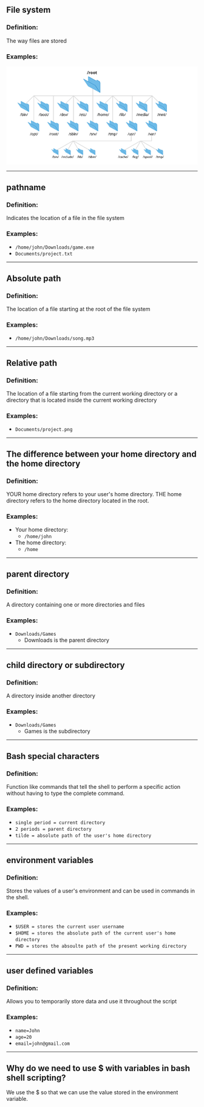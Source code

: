 ## File system
### Definition:
The way files are stored

### Examples:
![files_system](linux_file_system.png)

<hr>

## pathname
### Definition:
Indicates the location of a file in the file system

### Examples:
* `/home/john/Downloads/game.exe`
* `Documents/project.txt`

<hr>

## Absolute path
### Definition:
The location of a file starting at the root of the file system

### Examples:
* `/home/john/Downloads/song.mp3`

<hr>

## Relative path
### Definition:
The location of a file starting from the current working directory or a directory that is located inside the current working directory

### Examples:
* `Documents/project.png`

<hr>

## The difference between your home directory and the home directory
### Definition:
YOUR home directory refers to your user's home directory. THE home directory refers to the home directory located in the root.

### Examples:
* Your home directory: 
  * `/home/john`
* The home directory:
  * `/home`

<hr>

## parent directory
### Definition:
A directory containing one or more directories and files

### Examples:
* `Downloads/Games`
  * Downloads is the parent directory

<hr>

## child directory or subdirectory
### Definition: 
A directory inside another directory

### Examples:
* `Downloads/Games`
  * Games is the subdirectory

<hr>

## Bash special characters
### Definition:
Function like commands that tell the shell to perform a specific action without having to type the complete command.

### Examples:
* `single period = current directory`
* `2 periods = parent directory`
* `tilde = absolute path of the user's home directory`

<hr>

## environment variables
### Definition:
Stores the values of a user's environment and can be used in commands in the shell.

### Examples:
* `$USER = stores the current user username`
* `$HOME = stores the absolute path of the current user's home directory`
* `PWD = stores the absoulte path of the present working directory`

<hr>

## user defined variables
### Definition:
Allows you to temporarily store data and use it throughout the script

### Examples:
* `name=John`
* `age=20`
* `email=john@gmail.com`

<hr>

## Why do we need to use $ with variables in bash shell scripting?
We use the $ so that we can use the value stored in the environment variable.